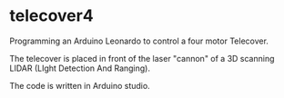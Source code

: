 # telecover4

Programming an Arduino Leonardo to control a four motor Telecover. 

The telecover is placed in front of the laser "cannon" of a 3D scanning LIDAR (LIght Detection And Ranging). 

The code is written in Arduino studio. 
